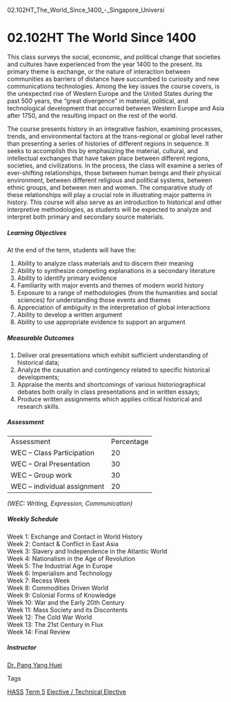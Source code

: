 02.102HT_The_World_Since_1400_-_Singapore_Universi



02.102HT The World Since 1400
=============================

This class surveys the social, economic, and political change that societies and cultures have experienced from the year 1400 to the present. Its primary theme is exchange, or the nature of interaction between communities as barriers of distance have succumbed to curiosity and new communications technologies. Among the key issues the course covers, is the unexpected rise of Western Europe and the United States during the past 500 years, the “great divergence” in material, political, and technological development that occurred between Western Europe and Asia after 1750, and the resulting impact on the rest of the world.

The course presents history in an integrative fashion, examining processes, trends, and environmental factors at the trans-regional or global level rather than presenting a series of histories of different regions in sequence. It seeks to accomplish this by emphasizing the material, cultural, and intellectual exchanges that have taken place between different regions, societies, and civilizations. In the process, the class will examine a series of ever-shifting relationships, those between human beings and their physical environment, between different religious and political systems, between ethnic groups, and between men and women. The comparative study of these relationships will play a crucial role in illustrating major patterns in history. This course will also serve as an introduction to historical and other interpretive methodologies, as students will be expected to analyze and interpret both primary and secondary source materials.

##### **Learning Objectives**

At the end of the term, students will have the:

1. Ability to analyze class materials and to discern their meaning
2. Ability to synthesize competing explanations in a secondary literature
3. Ability to identify primary evidence
4. Familiarity with major events and themes of modern world history
5. Exposure to a range of methodologies (from the humanities and social sciences) for understanding those events and themes
6. Appreciation of ambiguity in the interpretation of global interactions
7. Ability to develop a written argument
8. Ability to use appropriate evidence to support an argument

##### **Measurable Outcomes**

1. Deliver oral presentations which exhibit sufficient understanding of historical data;
2. Analyze the causation and contingency related to specific historical developments;
3. Appraise the merits and shortcomings of various historiographical debates both orally in class presentations and in written essays;
4. Produce written assignments which applies critical historical and research skills.

##### **Assessment**

|  |  |
| --- | --- |
| Assessment | Percentage |
| WEC – Class Participation | 20 |
| WEC – Oral Presentation | 30 |
| WEC – Group work | 30 |
| WEC – individual assignment | 20 |

*(WEC: Writing, Expression, Communication)*

##### **Weekly Schedule**

Week 1: Exchange and Contact in World History  
Week 2: Contact & Conflict in East Asia  
Week 3: Slavery and Independence in the Atlantic World  
Week 4: Nationalism in the Age of Revolution  
Week 5: The Industrial Age in Europe  
Week 6: Imperialism and Technology  
Week 7: Recess Week  
Week 8: Commodities Driven World  
Week 9: Colonial Forms of Knowledge  
Week 10: War and the Early 20th Century  
Week 11: Mass Society and its Discontents  
Week 12: The Cold War World  
Week 13: The 21st Century in Flux  
Week 14: Final Review

##### **Instructor**

[Dr. Pang Yang Huei](https://www.sutd.edu.sg/profile/pang-yang-huei)

Tags

[HASS](/education/undergraduate/courses/?pillar-cluster=56)
[Term 5](/education/undergraduate/courses/?course-term=858)
[Elective / Technical Elective](/education/undergraduate/courses/?course-type=853)

